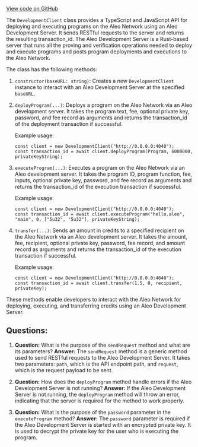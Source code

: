[View code on GitHub](https://github.com/AleoHQ/aleo/sdk/src/development_client.d.ts)

The `DevelopmentClient` class provides a TypeScript and JavaScript API for deploying and executing programs on the Aleo Network using an Aleo Development Server. It sends RESTful requests to the server and returns the resulting transaction_id. The Aleo Development Server is a Rust-based server that runs all the proving and verification operations needed to deploy and execute programs and posts program deployments and executions to the Aleo Network.

The class has the following methods:

1. `constructor(baseURL: string)`: Creates a new `DevelopmentClient` instance to interact with an Aleo Development Server at the specified `baseURL`.

2. `deployProgram(...)`: Deploys a program on the Aleo Network via an Aleo development server. It takes the program text, fee, optional private key, password, and fee record as arguments and returns the transaction_id of the deployment transaction if successful.

   Example usage:
   ```
   const client = new DevelopmentClient("http://0.0.0.0:4040");
   const transaction_id = await client.deployProgram(Program, 6000000, privateKeyString);
   ```

3. `executeProgram(...)`: Executes a program on the Aleo Network via an Aleo development server. It takes the program ID, program function, fee, inputs, optional private key, password, and fee record as arguments and returns the transaction_id of the execution transaction if successful.

   Example usage:
   ```
   const client = new DevelopmentClient("http://0.0.0.0:4040");
   const transaction_id = await client.executeProgram("hello.aleo", "main", 0, ["5u32", "5u32"], privateKeyString);
   ```

4. `transfer(...)`: Sends an amount in credits to a specified recipient on the Aleo Network via an Aleo development server. It takes the amount, fee, recipient, optional private key, password, fee record, and amount record as arguments and returns the transaction_id of the execution transaction if successful.

   Example usage:
   ```
   const client = new DevelopmentClient("http://0.0.0.0:4040");
   const transaction_id = await client.transfer(1.5, 0, recipient, privateKey);
   ```

These methods enable developers to interact with the Aleo Network for deploying, executing, and transferring credits using an Aleo Development Server.
## Questions: 
 1. **Question:** What is the purpose of the `sendRequest` method and what are its parameters?
   **Answer:** The `sendRequest` method is a generic method used to send RESTful requests to the Aleo Development Server. It takes two parameters: `path`, which is the API endpoint path, and `request`, which is the request payload to be sent.

2. **Question:** How does the `deployProgram` method handle errors if the Aleo Development Server is not running?
   **Answer:** If the Aleo Development Server is not running, the `deployProgram` method will throw an error, indicating that the server is required for the method to work properly.

3. **Question:** What is the purpose of the `password` parameter in the `executeProgram` method?
   **Answer:** The `password` parameter is required if the Aleo Development Server is started with an encrypted private key. It is used to decrypt the private key for the user who is executing the program.
